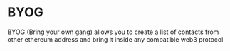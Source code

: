# BYOG
BYOG (Bring your own gang) allows you to create a list of contacts from other ethereum address and bring it inside any compatible web3 protocol
